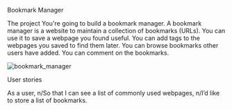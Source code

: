 Bookmark Manager

The project
You're going to build a bookmark manager. A bookmark manager is a website to maintain a collection of bookmarks (URLs). You can use it to save a webpage you found useful. You can add tags to the webpages you saved to find them later. You can browse bookmarks other users have added. You can comment on the bookmarks.

![bookmark_manager](https://user-images.githubusercontent.com/44870179/56587370-50d5ac80-65d9-11e9-91f6-3ff70d3db384.png)

User stories

As a user,
n/So that I can see a list of commonly used webpages,
n/I’d like to store a list of bookmarks.
